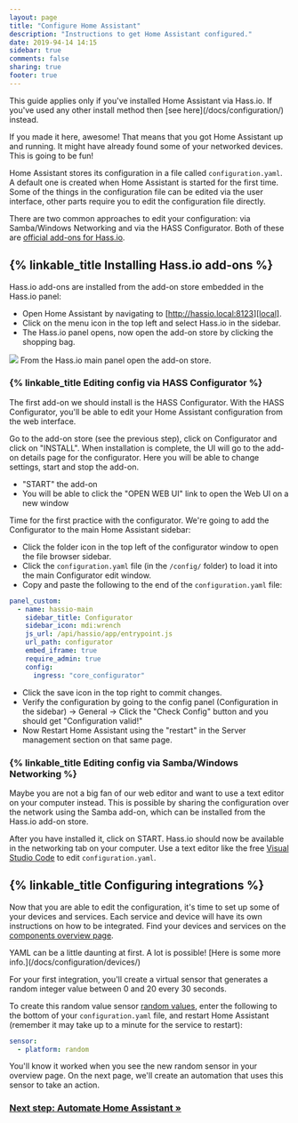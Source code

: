 ```yaml
---
layout: page
title: "Configure Home Assistant"
description: "Instructions to get Home Assistant configured."
date: 2019-94-14 14:15
sidebar: true
comments: false
sharing: true
footer: true
---
```


<p class='Note'>
This guide applies only if you've installed Home Assistant via Hass.io. If you've used any other install method then [see here](/docs/configuration/) instead.
</p>

If you made it here, awesome! That means that you got Home Assistant up and running. It might have already found some of your networked devices. This is going to be fun!

Home Assistant stores its configuration in a file called `configuration.yaml`. A default one is created when Home Assistant is started for the first time. Some of the things in the configuration file can be edited via the user interface, other parts require you to edit the configuration file directly.

There are two common approaches to edit your configuration: via Samba/Windows Networking and via the HASS Configurator. Both of these are [official add-ons for Hass.io](/addons/).

## {% linkable_title Installing Hass.io add-ons %}

Hass.io add-ons are installed from the add-on store embedded in the Hass.io panel:

 - Open Home Assistant by navigating to [http://hassio.local:8123][local].
 - Click on the menu icon in the top left and select Hass.io in the sidebar.
 - The Hass.io panel opens, now open the add-on store by clicking the shopping bag.

[local]: http://hassio.local:8123

<p class='img'>
<img src='/images/hassio/screenshots/main_panel_addon_store.png' />
From the Hass.io main panel open the add-on store.
</p>

### {% linkable_title Editing config via HASS Configurator %}

The first add-on we should install is the HASS Configurator. With the HASS Configurator, you'll be able to edit your Home Assistant configuration from the web interface.

Go to the add-on store (see the previous step), click on Configurator and click on "INSTALL". When installation is complete, the UI will go to the add-on details page for the configurator. Here you will be able to change settings, start and stop the add-on.

 - "START" the add-on
 - You will be able to click the "OPEN WEB UI" link to open the Web UI on a new window

Time for the first practice with the configurator. We're going to add the Configurator to the main Home Assistant sidebar:

 - Click the folder icon in the top left of the configurator window to open the file browser sidebar. 
 - Click the `configuration.yaml` file (in the `/config/` folder) to load it into the main Configurator edit window.
 - Copy and paste the following to the end of the `configuration.yaml` file:

```yaml
panel_custom:
  - name: hassio-main
    sidebar_title: Configurator
    sidebar_icon: mdi:wrench
    js_url: /api/hassio/app/entrypoint.js
    url_path: configurator
    embed_iframe: true
    require_admin: true
    config:
      ingress: "core_configurator"
```

 - Click the save icon in the top right to commit changes.
 - Verify the configuration by going to the config panel (Configuration in the sidebar) -> General -> Click the "Check Config" button and you should get "Configuration valid!"
 - Now Restart Home Assistant using the "restart" in the Server management section on that same page.

### {% linkable_title Editing config via Samba/Windows Networking %}

Maybe you are not a big fan of our web editor and want to use a text editor on your computer instead. This is possible by sharing the configuration over the network using the Samba add-on, which can be installed from the Hass.io add-on store.

After you have installed it, click on START. Hass.io should now be available in the networking tab on your computer. Use a text editor like the free [Visual Studio Code](https://code.visualstudio.com/) to edit `configuration.yaml`.

## {% linkable_title Configuring integrations %}

Now that you are able to edit the configuration, it's time to set up some of your devices and services. Each service and device will have its own instructions on how to be integrated. Find  your devices and services on the [components overview page](/components/).

<p class='note'>YAML can be a little daunting at first. A lot is possible! [Here is some more info.](/docs/configuration/devices/)</p>

For your first integration, you'll create a virtual sensor that generates a random integer value between 0 and 20 every 30 seconds.  

To create this random value sensor [random values](/components/sensor.random/), enter the following to the bottom of your `configuration.yaml` file, and restart Home Assistant (remember it may take up to a minute for the service to restart):

```yaml
sensor:
  - platform: random
```

You'll know it worked when you see the new random sensor in your overview page. On the next page, we'll create an automation that uses this sensor to take an action.  

### [Next step: Automate Home Assistant &raquo;](/getting-started/automation/)
